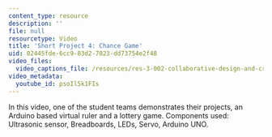 ```yaml
---
content_type: resource
description: ''
file: null
resourcetype: Video
title: 'Short Project 4: Chance Game'
uid: 02445fde-6cc9-83d2-7023-dd73754e2f48
video_files:
  video_captions_file: /resources/res-3-002-collaborative-design-and-creative-expression-with-arduino-microcontrollers-january-iap-2017/student-projects/short-project/short-project-4-chance-game/psoIl5k1FIs.vtt
video_metadata:
  youtube_id: psoIl5k1FIs
---
```


In this video, one of the student teams demonstrates their projects, an Arduino based virtual ruler and a lottery game. Components used: Ultrasonic sensor, Breadboards, LEDs, Servo, Arduino UNO.